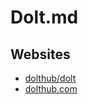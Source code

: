 # Dolt.md

## Websites

* [dolthub/dolt](https://github.com/dolthub/dolt)
* [dolthub.com](https://www.dolthub.com/)

